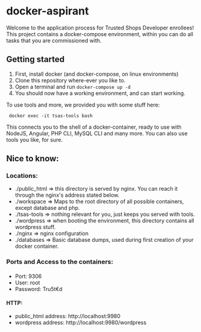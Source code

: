 # docker-aspirant

Welcome to the application process for Trusted Shops Developer enrollees! This project contains a docker-compose environment, 
within you can do all tasks that you are commissioned with.

## Getting started

1. First, install docker (and docker-compose, on linux environments)
2. Clone this repository where-ever you like to.
3. Open a terminal and run `docker-compose up -d`
4. You should now have a working environment, and can start working.

To use tools and more, we provided you with some stuff here:

``` docker exec -it tsas-tools bash```

This connects you to the shell of a docker-container, ready to use with NodeJS, Angular, PHP CLI, MySQL CLI and many more. 
You can also use tools you like, for sure.

## Nice to know:

### Locations:

- ./public_html => this directory is served by nginx. You can reach it through the nginx's address stated below.
- ./workspace => Maps to the root directory of all possible containers, except database and php.
- ./tsas-tools => nothing relevant for you, just keeps you served with tools.
- ./wordpress => when booting the environment, this directory contains all wordpress stuff.
- ./nginx => nginx configuration
- ./databases => Basic database dumps, used during first creation of your docker container.

### Ports and Access to the containers:
####
- Port: 9306
- User: root
- Password: Tru5t€d

#### HTTP:
- public_html address: http://localhost:9980
- wordpress address: http://localhost:9980/wordpress

